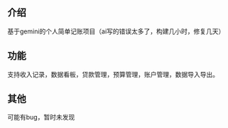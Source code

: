 ## 介绍
基于gemini的个人简单记账项目（ai写的错误太多了，构建几小时，修复几天）

## 功能

支持收入记录，数据看板，贷款管理，预算管理，账户管理，数据导入导出。

## 其他

可能有bug，暂时未发现